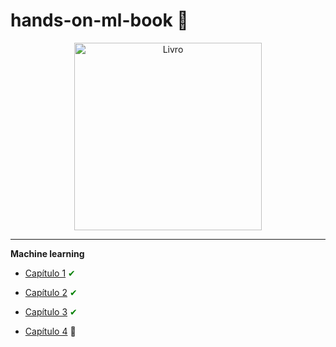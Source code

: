 # hands-on-ml-book 📕

<p align="center">
  <img src="https://m.media-amazon.com/images/I/81R5BmGtv-L._AC_UF1000,1000_QL80_.jpg" alt="Livro" width="300">
</p>

---

**Machine learning**
- [Capítulo 1](https://www.notion.so/Hands-on-ML-461d8cabee304e77b61f1866a94541b4) <span style="color:green;">✔</span>

- [Capítulo 2](https://github.com/deborabmfreitas/hands-on-ml-book/blob/main/cap-2-regression.ipynb) <span style="color:green;">✔</span>

- [Capítulo 3](https://github.com/deborabmfreitas/hands-on-ml-book/blob/main/cap-3-classification.ipynb) <span style="color:green;">✔</span>

- [Capítulo 4]() 🎯